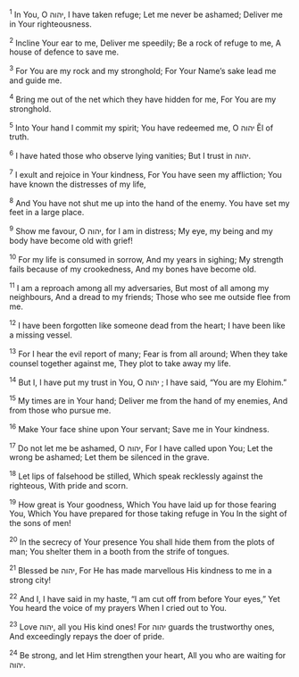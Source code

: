 <sup>1</sup> In You, O יהוה, I have taken refuge; Let me never be ashamed; Deliver me in Your righteousness.

<sup>2</sup> Incline Your ear to me, Deliver me speedily; Be a rock of refuge to me, A house of defence to save me.

<sup>3</sup> For You are my rock and my stronghold; For Your Name’s sake lead me and guide me.

<sup>4</sup> Bring me out of the net which they have hidden for me, For You are my stronghold.

<sup>5</sup> Into Your hand I commit my spirit; You have redeemed me, O יהוה Ĕl of truth.

<sup>6</sup> I have hated those who observe lying vanities; But I trust in יהוה.

<sup>7</sup> I exult and rejoice in Your kindness, For You have seen my affliction; You have known the distresses of my life,

<sup>8</sup> And You have not shut me up into the hand of the enemy. You have set my feet in a large place.

<sup>9</sup> Show me favour, O יהוה, for I am in distress; My eye, my being and my body have become old with grief!

<sup>10</sup> For my life is consumed in sorrow, And my years in sighing; My strength fails because of my crookedness, And my bones have become old.

<sup>11</sup> I am a reproach among all my adversaries, But most of all among my neighbours, And a dread to my friends; Those who see me outside flee from me.

<sup>12</sup> I have been forgotten like someone dead from the heart; I have been like a missing vessel.

<sup>13</sup> For I hear the evil report of many; Fear is from all around; When they take counsel together against me, They plot to take away my life.

<sup>14</sup> But I, I have put my trust in You, O יהוה ; I have said, “You are my Elohim.”

<sup>15</sup> My times are in Your hand; Deliver me from the hand of my enemies, And from those who pursue me.

<sup>16</sup> Make Your face shine upon Your servant; Save me in Your kindness.

<sup>17</sup> Do not let me be ashamed, O יהוה, For I have called upon You; Let the wrong be ashamed; Let them be silenced in the grave.

<sup>18</sup> Let lips of falsehood be stilled, Which speak recklessly against the righteous, With pride and scorn.

<sup>19</sup> How great is Your goodness, Which You have laid up for those fearing You, Which You have prepared for those taking refuge in You In the sight of the sons of men!

<sup>20</sup> In the secrecy of Your presence You shall hide them from the plots of man; You shelter them in a booth from the strife of tongues.

<sup>21</sup> Blessed be יהוה, For He has made marvellous His kindness to me in a strong city!

<sup>22</sup> And I, I have said in my haste, “I am cut off from before Your eyes,” Yet You heard the voice of my prayers When I cried out to You.

<sup>23</sup> Love יהוה, all you His kind ones! For יהוה guards the trustworthy ones, And exceedingly repays the doer of pride.

<sup>24</sup> Be strong, and let Him strengthen your heart, All you who are waiting for יהוה.

